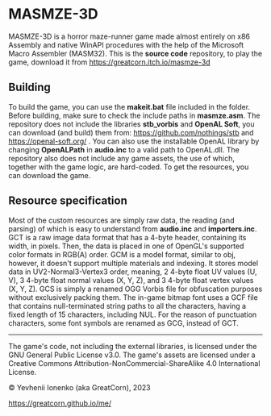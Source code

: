 # MASMZE-3D
MASMZE-3D is a horror maze-runner game made almost entirely on x86 Assembly and native WinAPI procedures with the help of the Microsoft Macro Assembler (MASM32).
This is the **source code** repository, to play the game, download it from https://greatcorn.itch.io/masmze-3d

## Building
To build the game, you can use the **makeit.bat** file included in the folder. Before building, make sure to check the include paths in **masmze.asm**.
The repository does not include the libraries **stb_vorbis** and **OpenAL Soft**, you can download (and build) them from: https://github.com/nothings/stb and https://openal-soft.org/ . You can also use the installable OpenAL library by changing **OpenALPath** in **audio.inc** to a valid path to OpenAL.dll.
The repository also does not include any game assets, the use of which, together with the game logic, are hard-coded. To get the resources, you can download the game.

## Resource specification
Most of the custom resources are simply raw data, the reading (and parsing) of which is easy to understand from **audio.inc** and **importers.inc**.
GCT is a raw image data format that has a 4-byte header, containing its width, in pixels. Then, the data is placed in one of OpenGL's supported color formats in RGB(A) order.
GCM is a model format, similar to obj, however, it doesn't support multiple materials and indexing. It stores model data in UV2-Normal3-Vertex3 order, meaning, 2 4-byte float UV values (U, V), 3 4-byte float normal values (X, Y, Z), and 3 4-byte float vertex values (X, Y, Z).
GCS is simply a renamed OGG Vorbis file for obfuscation purposes without exclusively packing them.
The in-game bitmap font uses a GCF file that contains null-terminated string paths to all the characters, having a fixed length of 15 characters, including NUL. For the reason of punctuation characters, some font symbols are renamed as GCG, instead of GCT.

***

The game's code, not including the external libraries, is licensed under the GNU General Public License v3.0. The game's assets are licensed under a Creative Commons Attribution-NonCommercial-ShareAlike 4.0 International License.

© Yevhenii Ionenko (aka GreatCorn), 2023

https://greatcorn.github.io/me/
